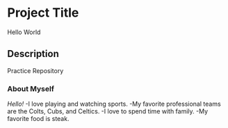# Project Title
Hello World

## Description
Practice Repository

### About Myself
*Hello!*
-I love playing and watching sports.
-My favorite professional teams are the Colts, Cubs, and Celtics.
-I love to spend time with family.
-My favorite food is steak.


